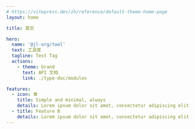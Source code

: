 ```yaml
---
# https://vitepress.dev/zh/reference/default-theme-home-page
layout: home

title: 首页

hero:
  name: '@jl-org/tool'
  text: 工具库
  tagline: Test Tag
  actions:
    - theme: brand
      text: API 文档
      link: ./type-doc/modules

features:
  - icon: 🛠️
    title: Simple and minimal, always
    details: Lorem ipsum dolor sit amet, consectetur adipiscing elit
  - title: Feature B
    details: Lorem ipsum dolor sit amet, consectetur adipiscing elit
---
```

